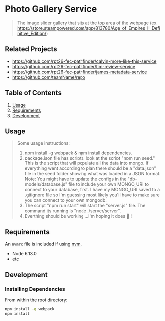 # Photo Gallery Service

> The image slider gallery that sits at the top area of the webpage
> (ex. https://store.steampowered.com/app/813780/Age_of_Empires_II_Definitive_Edition/)


## Related Projects

  - https://github.com/rpt26-fec-pathfinder/calvin-more-like-this-service
  - https://github.com/rpt26-fec-pathfinder/tim-review-service
  - https://github.com/rpt26-fec-pathfinder/james-metadata-service
  - https://github.com/teamName/repo

## Table of Contents

1. [Usage](#Usage)
1. [Requirements](#requirements)
1. [Development](#development)

## Usage

> Some usage instructions:
> 1) npm install -g webpack & npm install dependencies.
> 2) package.json file has scripts, look at the script "npm run seed." This is the script that will populate all the data into mongo.
> If everything went according to plan there should be a "data.json" file in the seed folder showing what was loaded in a JSON format.
>   Note: You might have to update the configs in the "db-models/database.js" file to include your own MONGO_URI to connect to your database, first.
>   I have my MONGO_URI saved to a .gitignore file so I'm guessing most likely you'll have to make sure you can connect to your own mongodb.
> 3) The script "npm run start" will start the "server.js" file. The command its running is "node ./server/server".
> 4) Everthing should be working ...I'm hoping it does 😬 !


## Requirements

An `nvmrc` file is included if using [nvm](https://github.com/creationix/nvm).

- Node 6.13.0
- etc

## Development

### Installing Dependencies

From within the root directory:

```sh
npm install -g webpack
npm install
```


